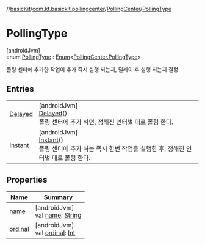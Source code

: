 //[basicKit](../../../../index.md)/[com.kt.basickit.pollingcenter](../../index.md)/[PollingCenter](../index.md)/[PollingType](index.md)

# PollingType

[androidJvm]\
enum [PollingType](index.md) : [Enum](https://kotlinlang.org/api/latest/jvm/stdlib/kotlin/-enum/index.html)&lt;[PollingCenter.PollingType](index.md)&gt; 

폴링 센터에 추가한 작업이 추가 즉시 실행 되는지, 딜레이 후 실행 되는지 결정.

## Entries

| | |
|---|---|
| [Delayed](-delayed/index.md) | [androidJvm]<br>[Delayed](-delayed/index.md)()<br>폴링 센터에 추가 하면, 정해진 인터벌 대로 폴링 한다. |
| [Instant](-instant/index.md) | [androidJvm]<br>[Instant](-instant/index.md)()<br>폴링 센터에 추가 하는 즉시 한번 작업을 실행한 후, 정해진 인터벌 대로 폴링 한다. |

## Properties

| Name | Summary |
|---|---|
| [name](-instant/index.md#-372974862%2FProperties%2F2043513891) | [androidJvm]<br>val [name](-instant/index.md#-372974862%2FProperties%2F2043513891): [String](https://kotlinlang.org/api/latest/jvm/stdlib/kotlin/-string/index.html) |
| [ordinal](-instant/index.md#-739389684%2FProperties%2F2043513891) | [androidJvm]<br>val [ordinal](-instant/index.md#-739389684%2FProperties%2F2043513891): [Int](https://kotlinlang.org/api/latest/jvm/stdlib/kotlin/-int/index.html) |
